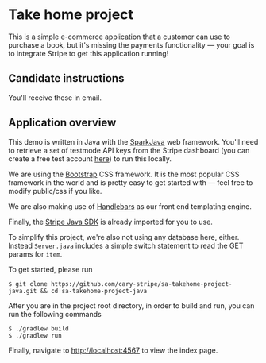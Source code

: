 # Take home project
This is a simple e-commerce application that a customer can use to purchase a book, but it's missing the payments functionality —  your goal is to integrate Stripe to get this application running!

## Candidate instructions
You'll receive these in email.

## Application overview
This demo is written in Java with the [SparkJava](https://sparkjava.com/) web framework. You'll need to retrieve a set of testmode API keys from the Stripe dashboard (you can create a free test account [here](https://dashboard.stripe.com/register)) to run this locally.

We are using the [Bootstrap](https://getbootstrap.com/docs/4.6/getting-started/introduction/) CSS framework. It is the most popular CSS framework in the world and is pretty easy to get started with — feel free to modify public/css if you like.

We are also making use of [Handlebars](https://handlebarsjs.com/) as our front end templating engine.

Finally, the [Stripe Java SDK](https://github.com/stripe/stripe-java) is already imported for you to use.

To simplify this project, we're also not using any database here, either. Instead `Server.java` includes a simple switch statement to read the GET params for `item`.

To get started, please run

```
$ git clone https://github.com/cary-stripe/sa-takehome-project-java.git && cd sa-takehome-project-java
```

After you are in the project root directory, in order to build and run, you can run the following commands

```
$ ./gradlew build
$ ./gradlew run
```

Finally, navigate to [http://localhost:4567](http://localhost:4567) to view the index page.